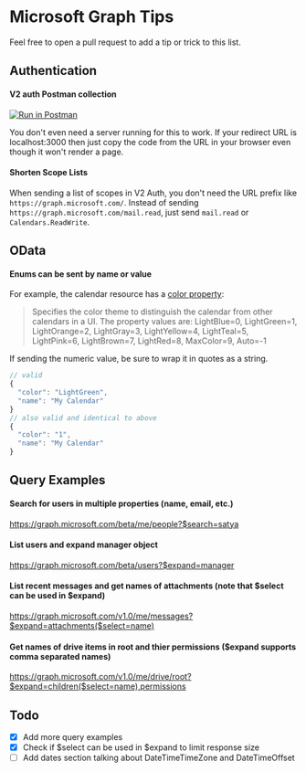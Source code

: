 # Microsoft Graph Tips
Feel free to open a pull request to add a tip or trick to this list.


## Authentication
#### V2 auth Postman collection
[![Run in Postman](https://raw.githubusercontent.com/Azure/azure-content/master/articles/active-directory/media/active-directory-v2-protocols-oauth-code/runInPostman.png)](https://app.getpostman.com/run-collection/8f5715ec514865a07e6a)

You don't even need a server running for this to work. If your redirect URL is localhost:3000 then just copy the code from the URL in your browser even though it won't render a page.
#### Shorten Scope Lists
When sending a list of scopes in V2 Auth, you don't need the URL prefix like `https://graph.microsoft.com/`. Instead of sending `https://graph.microsoft.com/mail.read`, just send `mail.read` or `Calendars.ReadWrite`.

## OData
#### Enums can be sent by name or value
For example, the calendar resource has a [color property](https://graph.microsoft.io/en-us/docs/api-reference/v1.0/resources/calendar#properties):
> Specifies the color theme to distinguish the calendar from other calendars in a UI. The property values are: LightBlue=0, LightGreen=1, LightOrange=2, LightGray=3, LightYellow=4, LightTeal=5, LightPink=6, LightBrown=7, LightRed=8, MaxColor=9, Auto=-1

If sending the numeric value, be sure to wrap it in quotes as a string.
```javascript
// valid
{
  "color": "LightGreen",
  "name": "My Calendar"
}
// also valid and identical to above
{
  "color": "1",
  "name": "My Calendar"
}

```
## Query Examples
#### Search for users in multiple properties (name, email, etc.)
https://graph.microsoft.com/beta/me/people?$search=satya

#### List users and expand manager object
https://graph.microsoft.com/beta/users?$expand=manager

#### List recent messages and get names of attachments (note that $select can be used in $expand)
https://graph.microsoft.com/v1.0/me/messages?$expand=attachments($select=name)

#### Get names of drive items in root and thier permissions ($expand supports comma separated names)
https://graph.microsoft.com/v1.0/me/drive/root?$expand=children($select=name),permissions

## Todo
- [x] Add more query examples
- [x] Check if $select can be used in $expand to limit response size
- [ ] Add dates section talking about DateTimeTimeZone and DateTimeOffset
